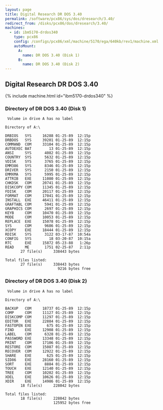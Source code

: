 ```yaml
---
layout: page
title: Digital Research DR DOS 3.40
permalink: /software/pcx86/sys/dos/dresearch/3.40/
redirect_from: /disks/pcx86/dos/dresearch/3.40/
machines:
  - id: ibm5170-drdos340
    type: pcx86
    config: /configs/pcx86/xml/machine/5170/ega/640kb/rev1/machine.xml
    autoMount:
      A:
        name: DR DOS 3.40 (Disk 1)
      B:
        name: DR DOS 3.40 (Disk 2)
---
```


Digital Research DR DOS 3.40
----------------------------

{% include machine.html id="ibm5170-drdos340" %}

### Directory of DR DOS 3.40 (Disk 1)

	 Volume in drive A has no label

	Directory of A:\

	DRBIOS   SYS     16288 01-25-89  12:15p
	DRBDOS   SYS     39201 01-25-89  12:15p
	COMMAND  COM     33104 01-25-89  12:15p
	AUTOEXEC BAT        13 01-25-89  12:15p
	ANSI     SYS      4082 01-25-89  12:15p
	COUNTRY  SYS      5632 01-25-89  12:15p
	VDISK    SYS      3765 01-25-89  12:15p
	EMM386   SYS      8346 01-25-89  12:15p
	DRIVER   SYS      2150 01-25-89  12:15p
	EMMXMA   SYS      5995 01-25-89  12:15p
	ATTRIB   EXE     11080 01-25-89  12:15p
	CHKDSK   COM     20741 01-25-89  12:15p
	DISKCOPY COM     11345 01-25-89  12:15p
	FDISK    COM     20117 01-25-89  12:15p
	FORMAT   COM     17041 01-25-89  12:15p
	INSTALL  EXE     46411 01-25-89  12:15p
	GRAFTABL COM      5941 01-25-89  12:15p
	GRAPHICS COM      2697 01-25-89  12:15p
	KEYB     COM     10470 01-25-89  12:15p
	MODE     COM     10053 01-25-89  12:15p
	REPLACE  EXE     15078 01-25-89  12:15p
	SYS      COM      9686 01-25-89  12:15p
	XCOPY    EXE     18444 01-25-89  12:15p
	RDISK    SYS      3122 03-17-87  10:54a
	CONFIG   SYS        18 03-20-87  10:15a
	RTC      EXE     15872 05-23-88   1:26p
	READ     ME       1751 02-25-87   2:11p
	       27 file(s)     338443 bytes

	Total files listed:
	       27 file(s)     338443 bytes
	                        9216 bytes free

### Directory of DR DOS 3.40 (Disk 2)

	 Volume in drive A has no label

	Directory of A:\

	BACKUP   COM     18737 01-25-89  12:15p
	COMP     COM     11127 01-25-89  12:15p
	DISKCOMP COM     11297 01-25-89  12:15p
	EDITOR   EXE     22884 01-25-89  12:15p
	FASTOPEN EXE       675 01-25-89  12:15p
	FIND     EXE     12908 01-25-89  12:15p
	LABEL    COM      6328 01-25-89  12:15p
	PASSWORD EXE     13348 01-25-89  12:15p
	PRINT    COM     17106 01-25-89  12:15p
	RESTORE  COM     15087 01-25-89  12:15p
	RECOVER  COM     12922 01-25-89  12:15p
	SHARE    EXE       625 01-25-89  12:15p
	SID86    EXE     28160 01-25-89  12:15p
	SORT     EXE      8884 01-25-89  12:15p
	TOUCH    EXE     12140 01-25-89  12:15p
	TREE     COM     10202 01-25-89  12:15p
	XDEL     EXE     10626 01-25-89  12:15p
	XDIR     EXE     14986 01-25-89  12:15p
	       18 file(s)     228042 bytes

	Total files listed:
	       18 file(s)     228042 bytes
	                      125952 bytes free

